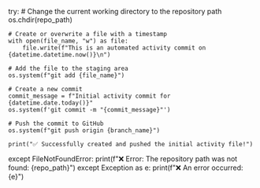 try:
    # Change the current working directory to the repository path
    os.chdir(repo_path)
    
    # Create or overwrite a file with a timestamp
    with open(file_name, "w") as file:
        file.write(f"This is an automated activity commit on {datetime.datetime.now()}\n")
    
    # Add the file to the staging area
    os.system(f"git add {file_name}")
    
    # Create a new commit
    commit_message = f"Initial activity commit for {datetime.date.today()}"
    os.system(f'git commit -m "{commit_message}"')
    
    # Push the commit to GitHub
    os.system(f"git push origin {branch_name}")
    
    print("✅ Successfully created and pushed the initial activity file!")

except FileNotFoundError:
    print(f"❌ Error: The repository path was not found: {repo_path}")
except Exception as e:
    print(f"❌ An error occurred: {e}")
